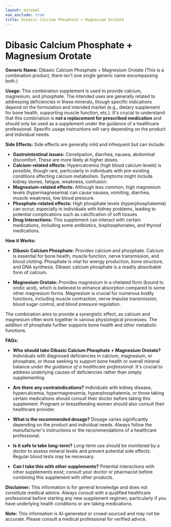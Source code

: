 ```yaml
---
layout: minimal
nav_exclude: true
title: Dibasic Calcium Phosphate + Magnesium Orotate
---
```


# Dibasic Calcium Phosphate + Magnesium Orotate

**Generic Name:** Dibasic Calcium Phosphate + Magnesium Orotate (This is a combination product; there isn't one single generic name encompassing both.)

**Usage:** This combination supplement is used to provide calcium, magnesium, and phosphate.  The intended uses are generally related to addressing deficiencies in these minerals, though specific indications depend on the formulation and intended market (e.g., dietary supplement for bone health, supporting muscle function, etc.).  It's crucial to understand that this combination is **not a replacement for prescribed medication** and should only be used as a supplement under the guidance of a healthcare professional.  Specific usage instructions will vary depending on the product and individual needs.

**Side Effects:** Side effects are generally mild and infrequent but can include:

* **Gastrointestinal issues:** Constipation, diarrhea, nausea, abdominal discomfort.  These are more likely at higher doses.
* **Calcium-related effects:**  Hypercalcemia (high blood calcium levels) is possible, though rare, particularly in individuals with pre-existing conditions affecting calcium metabolism.  Symptoms might include kidney stones, fatigue, weakness, confusion.
* **Magnesium-related effects:**  Although less common, high magnesium levels (hypermagnesemia) can cause nausea, vomiting, diarrhea, muscle weakness, low blood pressure.
* **Phosphate-related effects:**  High phosphate levels (hyperphosphatemia) can occur, especially in individuals with kidney problems, leading to potential complications such as calcification of soft tissues.
* **Drug Interactions:**  This supplement can interact with certain medications, including some antibiotics, bisphosphonates, and thyroid medications.


**How it Works:**

* **Dibasic Calcium Phosphate:** Provides calcium and phosphate.  Calcium is essential for bone health, muscle function, nerve transmission, and blood clotting. Phosphate is vital for energy production, bone structure, and DNA synthesis.  Dibasic calcium phosphate is a readily absorbable form of calcium.

* **Magnesium Orotate:** Provides magnesium in a chelated form (bound to orotic acid), which is believed to enhance absorption compared to some other magnesium forms. Magnesium is crucial for numerous bodily functions, including muscle contraction, nerve impulse transmission, blood sugar control, and blood pressure regulation.

The combination aims to provide a synergistic effect, as calcium and magnesium often work together in various physiological processes.  The addition of phosphate further supports bone health and other metabolic functions.


**FAQs:**

* **Who should take Dibasic Calcium Phosphate + Magnesium Orotate?** Individuals with diagnosed deficiencies in calcium, magnesium, or phosphate, or those seeking to support bone health or overall mineral balance *under the guidance of a healthcare professional*.  It's crucial to address underlying causes of deficiencies rather than simply supplementing.

* **Are there any contraindications?**  Individuals with kidney disease, hypercalcemia, hypermagnesemia, hyperphosphatemia, or those taking certain medications should consult their doctor before taking this supplement.  Pregnant or breastfeeding women should also consult their healthcare provider.

* **What is the recommended dosage?** Dosage varies significantly depending on the product and individual needs.  Always follow the manufacturer's instructions or the recommendations of a healthcare professional.

* **Is it safe to take long-term?**  Long-term use should be monitored by a doctor to assess mineral levels and prevent potential side effects. Regular blood tests may be necessary.

* **Can I take this with other supplements?**  Potential interactions with other supplements exist; consult your doctor or pharmacist before combining this supplement with other products.


**Disclaimer:** This information is for general knowledge and does not constitute medical advice.  Always consult with a qualified healthcare professional before starting any new supplement regimen, particularly if you have underlying health conditions or are taking medications.


**Note:** This information is AI-generated or crowd-sourced and may not be accurate. Please consult a medical professional for verified advice.